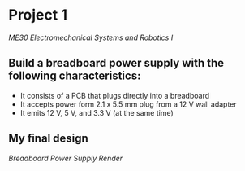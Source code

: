 # Project 1
*ME30 Electromechanical Systems and Robotics I*

## Build a breadboard power supply with the following characteristics:
* It consists of a PCB that plugs directly into a breadboard
* It accepts power form  2.1 x 5.5 mm plug from a 12 V wall adapter
* It emits 12 V, 5 V, and 3.3 V (at the same time)

## My final design

<p align="center'>
          ![alt text](https://github.com/0xmaia/ME30/blob/main/BreadboardPowerSupply/BreadboardPowerSupply_Layout.jpg)
          *Breadboard Power Supply Layout*
</p>
         

![alt text](https://github.com/0xmaia/ME30/blob/main/BreadboardPowerSupply/PowerSupply.png)
*Breadboard Power Supply Render*

